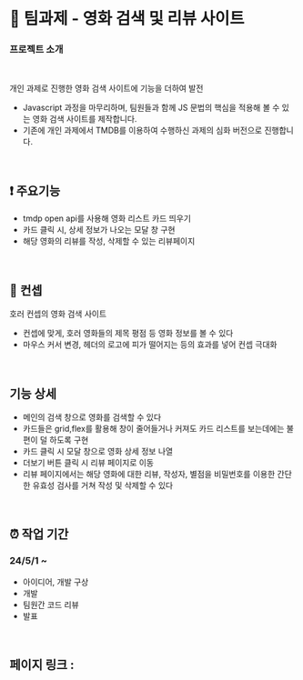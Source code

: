 
<br><br>

# :movie_camera: 팀과제 - 영화 검색 및 리뷰 사이트

### 프로젝트 소개
<br>


개인 과제로 진행한 영화 검색 사이트에 기능을 더하여 발전
  - Javascript 과정을 마무리하며, 팀원들과 함께 JS 문법의 핵심을 적용해 볼 수 있는 영화 검색 사이트를 제작합니다.
  - 기존에 개인 과제에서 TMDB를 이용하여 수행하신 과제의 심화 버전으로 진행합니다.
<br>




## :exclamation: 주요기능

* tmdp open api를 사용해 영화 리스트 카드 띄우기
* 카드 클릭 시, 상세 정보가 나오는 모달 창 구현
* 해당 영화의 리뷰를 작성, 삭제할 수 있는 리뷰페이지

<br>

## :ghost: 컨셉
  호러 컨셉의 영화 검색 사이트


  * 컨셉에 맞게, 호러 영화들의 제목 평점 등 영화 정보를 볼 수 있다 
  * 마우스 커서 변경, 헤더의 로고에 피가 떨어지는 등의 효과를 넣어 컨셉 극대화 


<br>

## 기능 상세

* 메인의 검색 창으로 영화를 검색할 수 있다
* 카드들은 grid,flex를 활용해 창이 줄어들거나 커져도 카드 리스트를 보는데에는 불편이 덜 하도록 구현
* 카드 클릭 시 모달 창으로 영화 상세 정보 나열
* 더보기 버튼 클릭 시 리뷰 페이지로 이동
* 리뷰 페이지에서는 해당 영화에 대한 리뷰, 작성자, 별점을 비밀번호를 이용한 간단한 유효성 검사를 거쳐 작성 및 삭제할 수 있다

<br>

    
##  :alarm_clock: 작업 기간




### 24/5/1 ~ 

  * 아이디어, 개발 구상
  * 개발
  * 팀원간 코드 리뷰
  * 발표


<br>

## 페이지 링크 : 

<br>










